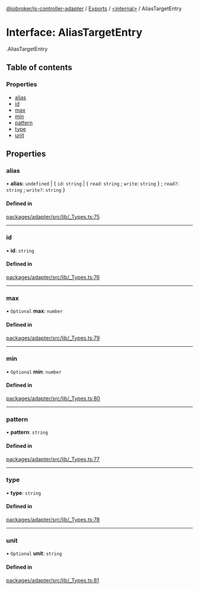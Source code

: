 [@iobroker/js-controller-adapter](../README.md) / [Exports](../modules.md) / [<internal\>](../modules/internal_.md) / AliasTargetEntry

# Interface: AliasTargetEntry

[<internal>](../modules/internal_.md).AliasTargetEntry

## Table of contents

### Properties

- [alias](internal_.AliasTargetEntry.md#alias)
- [id](internal_.AliasTargetEntry.md#id)
- [max](internal_.AliasTargetEntry.md#max)
- [min](internal_.AliasTargetEntry.md#min)
- [pattern](internal_.AliasTargetEntry.md#pattern)
- [type](internal_.AliasTargetEntry.md#type)
- [unit](internal_.AliasTargetEntry.md#unit)

## Properties

### alias

• **alias**: `undefined` \| { `id`: `string` \| { `read`: `string` ; `write`: `string`  } ; `read?`: `string` ; `write?`: `string`  }

#### Defined in

[packages/adapter/src/lib/_Types.ts:75](https://github.com/ioBroker/ioBroker.js-controller/blob/5767b399/packages/adapter/src/lib/_Types.ts#L75)

___

### id

• **id**: `string`

#### Defined in

[packages/adapter/src/lib/_Types.ts:76](https://github.com/ioBroker/ioBroker.js-controller/blob/5767b399/packages/adapter/src/lib/_Types.ts#L76)

___

### max

• `Optional` **max**: `number`

#### Defined in

[packages/adapter/src/lib/_Types.ts:79](https://github.com/ioBroker/ioBroker.js-controller/blob/5767b399/packages/adapter/src/lib/_Types.ts#L79)

___

### min

• `Optional` **min**: `number`

#### Defined in

[packages/adapter/src/lib/_Types.ts:80](https://github.com/ioBroker/ioBroker.js-controller/blob/5767b399/packages/adapter/src/lib/_Types.ts#L80)

___

### pattern

• **pattern**: `string`

#### Defined in

[packages/adapter/src/lib/_Types.ts:77](https://github.com/ioBroker/ioBroker.js-controller/blob/5767b399/packages/adapter/src/lib/_Types.ts#L77)

___

### type

• **type**: `string`

#### Defined in

[packages/adapter/src/lib/_Types.ts:78](https://github.com/ioBroker/ioBroker.js-controller/blob/5767b399/packages/adapter/src/lib/_Types.ts#L78)

___

### unit

• `Optional` **unit**: `string`

#### Defined in

[packages/adapter/src/lib/_Types.ts:81](https://github.com/ioBroker/ioBroker.js-controller/blob/5767b399/packages/adapter/src/lib/_Types.ts#L81)
